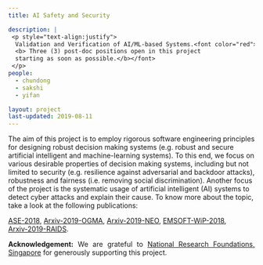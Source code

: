 ```yaml
---
title: AI Safety and Security 

description: |
 <p style="text-align:justify">
  Validation and Verification of AI/ML-based Systems.<font color="red">
  <b> Three (3) post-doc positions open in this project 
  starting as soon as possible.</b></font>
 </p>
people:
  - chundong
  - sakshi
  - yifan

layout: project
last-updated: 2019-08-11
---
```

<p style="text-align:justify">

The aim of this project is to employ rigorous software 
engineering principles for designing robust decision 
making systems (e.g. robust and secure artificial intelligent 
and machine-learning systems). To this end, we focus on 
various desirable properties of decision making systems, 
including but not limited to security (e.g. resilience against 
adversarial and backdoor attacks), robustness and fairness 
(i.e. removing social discrimination). Another focus of 
the project is the systematic usage of artificial 
intelligent (AI) systems to detect cyber attacks and explain 
their cause. To know more about the topic, take a look at the 
following publications: 

<a href="https://sudiptac.bitbucket.io/papers/aequitas.pdf">ASE-2018</a>, 
<a href="https://arxiv.org/pdf/1902.10027">Arxiv-2019-OGMA</a>, 
<a href="https://arxiv.org/pdf/1908.02203">Arxiv-2019-NEO</a>, 
<a href="https://sudiptac.bitbucket.io/papers/raids.pdf">EMSOFT-WiP-2018</a>,  
<a href="https://arxiv.org/pdf/1908.00732">Arxiv-2019-RAIDS</a>. 

</p>

<p style="text-align:justify">
<b>Acknowledgement:</b> We are grateful to 
<a href="https://www.nrf.gov.sg/">National Research Foundations, Singapore</a> 
for generously supporting this project. 
</p>
